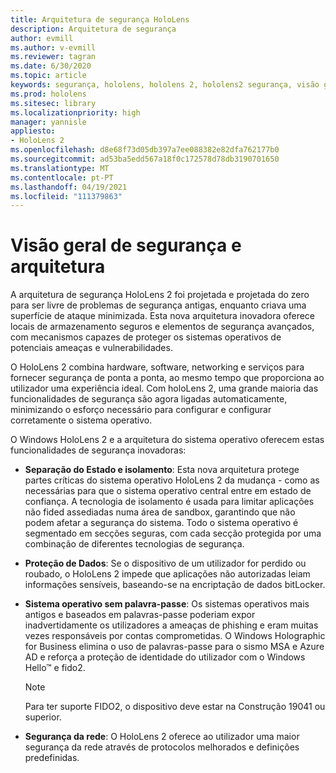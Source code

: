 ```yaml
---
title: Arquitetura de segurança HoloLens
description: Arquitetura de segurança
author: evmill
ms.author: v-evmill
ms.reviewer: tagran
ms.date: 6/30/2020
ms.topic: article
keywords: segurança, hololens, hololens 2, hololens2 segurança, visão geral de segurança, arquitetura de segurança, arquitetura, hololens 2 arquitetura
ms.prod: hololens
ms.sitesec: library
ms.localizationpriority: high
manager: yannisle
appliesto:
- HoloLens 2
ms.openlocfilehash: d8e68f73d05db397a7ee088382e82dfa762177b0
ms.sourcegitcommit: ad53ba5edd567a18f0c172578d78db3190701650
ms.translationtype: MT
ms.contentlocale: pt-PT
ms.lasthandoff: 04/19/2021
ms.locfileid: "111379863"
---
```

# <a name="security-overview-and-architecture"></a>Visão geral de segurança e arquitetura

A arquitetura de segurança HoloLens 2 foi projetada e projetada do zero para ser livre de problemas de segurança antigas, enquanto criava uma superfície de ataque minimizada. Esta nova arquitetura inovadora oferece locais de armazenamento seguros e elementos de segurança avançados, com mecanismos capazes de proteger os sistemas operativos de potenciais ameaças e vulnerabilidades.

O HoloLens 2 combina hardware, software, networking e serviços para fornecer segurança de ponta a ponta, ao mesmo tempo que proporciona ao utilizador uma experiência ideal. Com holoLens 2, uma grande maioria das funcionalidades de segurança são agora ligadas automaticamente, minimizando o esforço necessário para configurar e configurar corretamente o sistema operativo.

O Windows HoloLens 2 e a arquitetura do sistema operativo oferecem estas funcionalidades de segurança inovadoras:

  * **Separação do Estado e isolamento**: Esta nova arquitetura protege partes críticas do sistema operativo HoloLens 2 da mudança - como as necessárias para que o sistema operativo central entre em estado de confiança. A tecnologia de isolamento é usada para limitar aplicações não fided assediadas numa área de sandbox, garantindo que não podem afetar a segurança do sistema. Todo o sistema operativo é segmentado em secções seguras, com cada secção protegida por uma combinação de diferentes tecnologias de segurança.
  
  * **Proteção de Dados**: Se o dispositivo de um utilizador for perdido ou roubado, o HoloLens 2 impede que aplicações não autorizadas leiam informações sensíveis, baseando-se na encriptação de dados bitLocker. 
  
  * **Sistema operativo sem palavra-passe**: Os sistemas operativos mais antigos e baseados em palavras-passe poderiam expor inadvertidamente os utilizadores a ameaças de phishing e eram muitas vezes responsáveis por contas comprometidas. O Windows Holographic for Business elimina o uso de palavras-passe para o sismo MSA e Azure AD e reforça a proteção de identidade do utilizador com o Windows Hello™ e fido2. 
  
    > [!NOTE]
    > Para ter suporte FIDO2, o dispositivo deve estar na Construção 19041 ou superior. 

  * **Segurança da rede**: O HoloLens 2 oferece ao utilizador uma maior segurança da rede através de protocolos melhorados e definições predefinidas.
